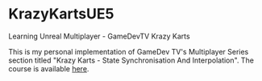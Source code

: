 # KrazyKartsUE5
Learning Unreal Multiplayer - GameDevTV Krazy Karts

This is my personal implementation of GameDev TV's Multiplayer Series section titled "Krazy Karts - State Synchronisation And Interpolation".  The course is available [here](https://www.gamedev.tv/p/unrealmultiplayer/).

